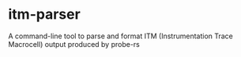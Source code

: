 # itm-parser
A command-line tool to parse and format ITM (Instrumentation Trace Macrocell) output produced by probe-rs
